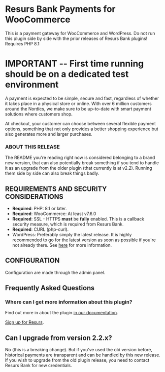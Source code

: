 # Resurs Bank Payments for WooCommerce #

This is a payment gateway for WooCommerce and WordPress. Do not run this plugin side by side with the prior releases of Resurs Bank plugins!
Requires PHP 8.1

# IMPORTANT -- First time running should be on a dedicated test environment #

A payment is expected to be simple, secure and fast, regardless of whether it takes place in a physical store or online. With over 6 million customers around the Nordics, we make sure to be up-to-date with smart payment solutions where customers shop.

At checkout, your customer can choose between several flexible payment options, something that not only provides a better shopping experience but also generates more and larger purchases.

### ABOUT THIS RELEASE ###

The README you're reading right now is considered belonging to a brand new version, that can also potentially break something if
you tend to handle it as an upgrade from the older plugin (that currently is at v2.2). Running them side by side can also break things badly.

## REQUIREMENTS AND SECURITY CONSIDERATIONS ##

* **Required**: PHP: 8.1 or later.
* **Required**: WooCommerce: At least v7.6.0
* **Required**: SSL - HTTPS **must** be **fully** enabled. This is a callback security measure, which is required from Resurs Bank.
* **Required**: CURL (php-curl).
* WordPress: Preferably simply the latest release. It is highly recommended to go for the latest version as soon as possible if you're not already there. See [here](https://make.wordpress.org/core/handbook/references/php-compatibility-and-wordpress-versions/) for more information.

## CONFIGURATION ##

Configuration are made through the admin panel.

## Frequently Asked Questions ##

### Where can I get more information about this plugin? ###

Find out more in about the plugin [in our documentation](https://developers.resurs.com/platform-plugins/woocommerce/resurs-merchant-api-2.0-for-woocommerce/).

[Sign up for Resurs](https://www.resursbank.se/betallosningar).

## Can I upgrade from version 2.2.x? ##

No (this is a breaking change). But if you've used the old version before, historical payments are transparent and can be handled by this new release.
If you wish to upgrade from the old plugin release, you need to contact Resurs Bank for new credentials.
